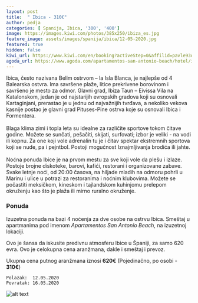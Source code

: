 ```yaml
---
layout: post
title:  " Ibica - 310€"
author: pedja
categories: [ Spanija, Ibica, '300', '400']
image: https://images.kiwi.com/photos/385x250/ibiza_es.jpg
feature_image: assets/images/spanija/ibica/12-05-2020.jpg
featured: true
hidden: false
kiwi_url: https://www.kiwi.com/en/booking?activeStep=0&affilid=pavle93odyssey&booking_token=Ab3T270BrxzQftQD2l-hZoa9siJC9CfUgjAHMwlHwMyEha2wd5ggjvyJ54EaaU_yHZ8eDWfVAZSw3mwr1ZRE-gXu-o--ePgafcGipljrZL9OcF_5BeEhqDB82LsCLvUL8Aw6n5h8CbQogzKekJez2MYKIkGKslivm3FW5XveERszGbmKSDXv-UHxjtXshxouHiSCHvCuJGHQl67P9fX8KLOptuEBVN1Ws6bf3rplZsmXI7uesfJzjeVShnhDbTB3nGk4x0ImjU5J2ycCMlHSbCHhhW64md8UO9Cbe1u4WgUVqZnQ18QT6pT8pfVJr4OmEAyxBfzB0GxQ7O4sipRB4TwjQpU5ZMEQDy8BDLKg32Eq15LuUg4U-GrX6siT2-t91GIrIDdIru08LeB6YeSCrMu-NOEviyNUfeLk5x4ozn_ZXaGI4zruIV4reEPvk7JUD8otvSHP6IsW46Ot8yD2cABHbGat886LRWhseAAEW8zJK4IiYxapLH-tOaPWbgySn1wTqNjZf3BCc9dBIkbUlYng1hskNnEkbOW0gUnv_Sv3sXn_gbDjNbHZ42q05pGLduLlNymu3pu0oxe4RgFqv1H6Le8Gdui5gQF8y5Prb7uTCcv_66bkBQc8hHEAko-Hv&currency=eur&deeplinkId=28363500250&flightsId=003c0f0c47da47de5a04b166_0-0f0c0f3547da0000c7d42d4d_0-0f350f0c47de0000ff145bd5_0-003c0f0c47da47de5a04b166_1&handBags=0-0&holdBags=0-0&lang=en&passengers=2&price=471&session_identifier=YbBk9Zoa8kzQyPJPaEDvG%2F52XCeFBRqj4QqlBtyutu4%3D&session_token=X%2Bgiw2RU%2Fhin7Q%2FmuoZUS0vRKgZcm5EULJVJ9tatgICaUK7TP1gmG4NSys%2BIuLNC2jag4ez8PtXdjlX2%2FHYYIo7blh5L%2FUpCkgN52YOLF2Nj7drn923xyo3TUUaayVQkMCCPlDHIjrfr9L%2Bh4JvmGkwFaie1jz14vwj4ZF9mHCqzJOefWd3sc9o6GipuETuFWDwWogbTbCCvJIwHgVr9NXkJtLdRI7%2FlxaxIB7s34ooRVKA%2FqBd6bIUbTbuUqvpgLn%2BLVwqvLrHqGEd3n5aXAoM51ia1qmRfsKKwSusr3mh7WB5XbwzTFJGqs7fkkP4T&token=Ab3T270BrxzQftQD2l-hZoa9siJC9CfUgjAHMwlHwMyEha2wd5ggjvyJ54EaaU_yHZ8eDWfVAZSw3mwr1ZRE-gXu-o--ePgafcGipljrZL9OcF_5BeEhqDB82LsCLvUL8Aw6n5h8CbQogzKekJez2MYKIkGKslivm3FW5XveERszGbmKSDXv-UHxjtXshxouHiSCHvCuJGHQl67P9fX8KLOptuEBVN1Ws6bf3rplZsmXI7uesfJzjeVShnhDbTB3nGk4x0ImjU5J2ycCMlHSbCHhhW64md8UO9Cbe1u4WgUVqZnQ18QT6pT8pfVJr4OmEAyxBfzB0GxQ7O4sipRB4TwjQpU5ZMEQDy8BDLKg32Eq15LuUg4U-GrX6siT2-t91GIrIDdIru08LeB6YeSCrMu-NOEviyNUfeLk5x4ozn_ZXaGI4zruIV4reEPvk7JUD8otvSHP6IsW46Ot8yD2cABHbGat886LRWhseAAEW8zJK4IiYxapLH-tOaPWbgySn1wTqNjZf3BCc9dBIkbUlYng1hskNnEkbOW0gUnv_Sv3sXn_gbDjNbHZ42q05pGLduLlNymu3pu0oxe4RgFqv1H6Le8Gdui5gQF8y5Prb7uTCcv_66bkBQc8hHEAko-Hv&user_id=86bfed55-21d7-4a38-a51e-73c29f7a1c7d
agoda_url: https://www.agoda.com/apartamentos-san-antonio-beach/hotel/ibiza-es.html?checkin=2020-05-12&los=4&adults=2&rooms=1&cid=1833963&searchrequestid=7650c1db-9292-4373-9bdb-96bbbc11912e&travellerType=-1&tabbed=true
---
```


Ibica, često nazivana Belim ostrvom – la Isla Blanca, je najlepše od 4 Balearska ostvra. Ima savršene plaže, litice prekrivene borovinom i savršeno je mesto za odmor. Glavni grad, Ibiza Taun – Eivissa Vila na Katalonskom, jedan je od najstarijih evropskih gradova koji su osnovali Kartaginjani, prerastao je u jednu od najvažnijih tvrđava, a nekoliko vekova kasnije postao je glavni grad Pituses-Pine ostrva koje su osnovali Ibica i Formentera.
<br><br>
Blaga klima zimi i topla leta su idealne za različite sportove tokom čitave godine. Možete se sunčati, pešačiti, skijati, surfovati; izbor je veliki - na vodi ili kopnu. Za one koji vole adrenalin tu je i čitav spektar ekstremnih sportova koji se nude, pa i pejntbol. Postoji mogućnost Iznajmljivanja brodića ili jahte.
<br><br>
Noćna ponuda Ibice je na prvom mestu za sve koji vole da plešu i izlaze. Postoje brojne diskoteke, barovi, kafići, restorani i organizovane zabave. Svake letnje noći, od 20:00 časova, na hiljade mladih na odmoru pohrli u Marinu i ulice u potrazi za restoranima i noćnim klubovima. Možete se počastiti meksičkom, kineskom i tajlandskom kuhinjomu prelepom okruženju kao što je plaža ili mirno ruralno okruženje.


### Ponuda
Izuzetna ponuda na bazi 4 noćenja za dve osobe na ostrvu Ibica. Smeštaj u apartmanima pod imenom *Apartamentos San Antonio Beach*, na izuzetnoj lokaciji.

Ovo je šansa da iskusite predivnu atmosferu Ibice u Španiji, za samo 620 evra. Ovo je celokupna cena aranžmana, dakle i smeštaj i prevoz.

Ukupna cena putnog aranžmana iznosi **620€** (Pojedinačno, po osobi - **310€**)

```
Polazak:  12.05.2020
Povratak: 16.05.2020
```

![alt text]( https://pix6.agoda.net/hotelImages/918/918481/918481_16102119210048024138.jpg?s=800x600 "Ibica smestaj")

